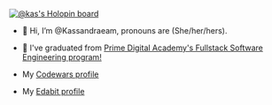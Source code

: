 [![@kas's Holopin board](https://holopin.io/api/user/board?user=kas)](https://holopin.io/@kas)

- 👋 Hi, I’m @Kassandraeam, pronouns are (She/her/hers).
- 👀 I've graduated from [Prime Digital Academy's Fullstack Software Engineering program!](https://www.primeacademy.io/courses/engineering#curriculum)

- My [Codewars profile](https://www.codewars.com/users/Kassandraeam)
- My [Edabit profile](https://edabit.com/user/nsLN3CkrihAdNbAo7)

<!---
Kassandraeam/Kassandraeam is a ✨ special ✨ repository because its `README.md` (this file) appears on your GitHub profile.
You can click the Preview link to take a look at your changes.
--->
